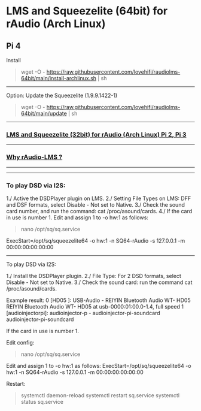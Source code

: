 # LMS and Squeezelite (64bit) for rAudio (Arch Linux)
Pi 4
------------------------
Install 
> wget -O - https://raw.githubusercontent.com/lovehifi/raudiolms-64bit/main/install-archlinux.sh | sh
---------
Option: Update the Squeezelite (1.9.9.1422-1)
> wget -O - https://raw.githubusercontent.com/lovehifi/raudiolms-64bit/main/update | sh
----------------------



>
### [LMS and Squeezelite (32bit) for rAudio (Arch Linux) Pi 2, Pi 3](https://github.com/lovehifi/raudiolms-32bit)

----------------------
>
### [Why rAudio-LMS ?](https://github.com/lovehifi/raudiolms-32bit/wiki/Why-rAudio%E2%80%90LMS%3F) 
----------------------
>
--------------
### To play DSD via I2S:

1./ Active the DSDPlayer plugin on LMS.
2./ Setting File Types on LMS: DFF and DSF formats, select Disable - Not set to Native.
3./ Check the sound card number, and run the command: cat /proc/asound/cards.
4./ If the card in use is number 1. Edit and assign 1 to -o hw:1 as follows:
>
> nano /opt/sq/sq.service
>
ExecStart=/opt/sq/squeezelite64 -o hw:1 -n SQ64-rAudio -s 127.0.0.1 -m 00:00:00:00:00:00
>
-----------------------------------
To play DSD via I2S:

1./ Install the DSDPlayer plugin.
2./ File Type: For 2 DSD formats, select Disable - Not set to Native.
3./ Check the sound card: run the command cat /proc/asound/cards.
>
Example result:
0 [HD05 ]: USB-Audio - REIYIN Bluetooth Audio WT- HD05 REIYIN Bluetooth Audio WT- HD05 at usb-0000:01:00.0-1.4, full speed
1 [audioinjectorpi]: audioinjector-p - audioinjector-pi-soundcard audioinjector-pi-soundcard

If the card in use is number 1.
>
Edit config:
>
> nano /opt/sq/sq.service
>
Edit and assign 1 to -o hw:1 as follows:
ExecStart=/opt/sq/squeezelite64 -o hw:1 -n SQ64-rAudio -s 127.0.0.1 -m 00:00:00:00:00:00
>
Restart:
>
> systemctl daemon-reload
> systemctl restart sq.service
> systemctl status sq.service

